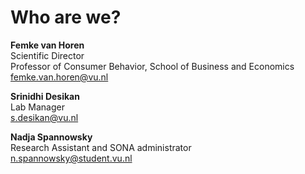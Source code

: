 
# Who are we?

**Femke van Horen**     
Scientific Director      
Professor of Consumer Behavior, School of Business and Economics        
[femke.van.horen@vu.nl](mailto:femke.van.horen@vu.nl)       

**Srinidhi Desikan**        
Lab Manager       
[s.desikan@vu.nl](mailto:s.desikan@vu.nl)     

**Nadja Spannowsky**      
Research Assistant and SONA administrator       
[n.spannowsky@student.vu.nl](mailto:n.spannowsky@student.vu.nl)          
